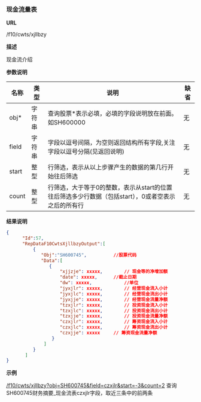 
### 现金流量表

**URL**

/f10/cwts/xjllbzy

**描述**

现金流介绍

**参数说明**

|名称|类型|说明|缺省|
| -------- | -------- | -------- | -------- |
|obj\*|字符串|查询股票\*表示必填，必填的字段说明放在前面。如SH600000|无|
|field|字符串|字段以逗号间隔，为空则返回结构所有字段,关注字段以逗号分隔(见返回说明)|无|
|start|整型|行筛选，表示从以上步骤产生的数据的第几行开始往后筛选|无|
|count|整型|行筛选，大于等于0的整数，表示从start的位置往后筛选多少行数据（包括start），0或者空表示之后的所有行|无|


**结果说明**

```json
{
      "Id":57,
      "RepDataF10CwtsXjllbzyOutput":[
          {
             "Obj":"SH600745",          //股票代码
             "Data":[
                {
                  	"xjjzje": xxxxx,		// 现金等的净增加额 
					"date": xxxxx,		//截止日期
					"dw": xxxxx,			//单位 
					"jyxjlr": xxxxx,		// 经营现金流入小计 
					"jyxjlc": xxxxx,		// 经营现金流出小计 
					"jyxjje": xxxxx,		// 经营现金流量净额 
					"tzxjlr": xxxxx,		// 投资现金流入小计 
					"tzxjlc": xxxxx,		// 投资现金流出小计 
					"tzxjje": xxxxx,		// 投资现金流量净额 
					"czxjlr": xxxxx,		// 筹资现金流入小计 
					"czxjlc": xxxxx,		// 筹资现金流出小计 
					"czxjje": xxxxx		// 筹资现金流量净额 
                 }
              ]
          }
       ]
}
```

**示例**

[/f10/cwts/xjllbzy?obj=SH600745&field=czxjlr&start=-3&count=2]($APIHOST$/f10/cwts/xjllbzy?obj=SH600745&field=czxjlr&start=-3&count=2)
查询SH600745财务摘要_现金流表czxjlr字段，取近三条中的前两条
